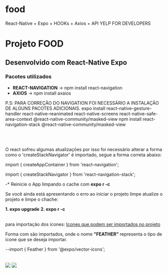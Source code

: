 # food
React-Native + Expo + HOOKs + Axios + API YELP FOR DEVELOPERS


<h1>Projeto FOOD</h1>

<h2>Desenvolvido com React-Native Expo </h2>

<h3>Pacotes utilizados</h3>
<ul>
  <li><b>REACT-NAVIGATION</b> -> npm install react-navigation</li>
  <li><b>AXIOS</b> -> npm install axaios</li>
</ul>


P.S: PARA CORREÇÃO DO NAVIGATION FOI NECESSÁRIO A INSTALAÇÃO DE ALGUNS PACOTES ADICIONAIS.
expo install react-native-gesture-handler react-native-reanimated react-native-screens react-native-safe-area-context @react-native-community/masked-view
npm install react-navigation-stack @react-native-community/masked-view

<br>
<br>

O react sofreu algumas atualizações por isso foi necessário alterar a forma como o 'createStackNavigator' é importado, segue a forma correta abaixo:

<p>import { createAppContainer } from 'react-navigation';</p>
<p>import { createStackNavigator } from 'react-navigation-stack';</p>

-* Reinicie o App limpando o cache com <b>expo r -c</b>
<p>Se você ainda está apresentando o erro ao iniciar o projeto limpe atualize o projeto e limpe o chache:<p>
<b>1. expo upgrade</b>
<b>2. expo r -c</b>
  
  <br>
  <br>

para importação dos icones:
<a href="https://expo.github.io/vector-icons/">Icones que podem ser importados no projeto </a>
<p>Forma com são importados, onde o nome <b>"FEATHER"</b> representa o tipo de icone que se deseja importar.</p>
--import { Feather } from '@expo/vector-icons';

</br>
</br>
</br>

<img src="https://user-images.githubusercontent.com/11637810/86760004-cf7f0400-c03c-11ea-82bd-4d01e46a185b.PNG" >


<img src="https://user-images.githubusercontent.com/11637810/86760074-dd348980-c03c-11ea-9588-dc498363dc31.PNG" >









